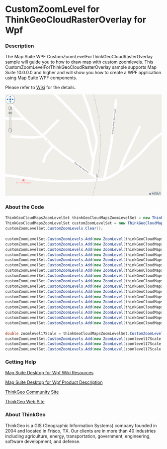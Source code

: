 # CustomZoomLevel for ThinkGeoCloudRasterOverlay for Wpf

### Description

The Map Suite WPF CustomZoomLevelForThinkGeoCloudRasterOverlay sample will guide you to how to draw map with custom zoomlevels. This CustomZoomLevelForThinkGeoCloudRasterOverlay sample supports Map Suite 10.0.0.0 and higher and will show you how to create a WPF application using Map Suite WPF components.

Please refer to [Wiki](http://wiki.thinkgeo.com/wiki/map_suite_desktop_for_wpf) for the details.

![Screenshot](Screenshot.gif)

### About the Code

``` csharp
ThinkGeoCloudMapsZoomLevelSet thinkGeoCloudMapsZoomLevelSet = new ThinkGeoCloudMapsZoomLevelSet();
ThinkGeoCloudMapsZoomLevelSet customZoomLevelSet = new ThinkGeoCloudMapsZoomLevelSet();
customZoomLevelSet.CustomZoomLevels.Clear();

customZoomLevelSet.CustomZoomLevels.Add(new ZoomLevel(thinkGeoCloudMapsZoomLevelSet.CustomZoomLevels[3].Scale));
customZoomLevelSet.CustomZoomLevels.Add(new ZoomLevel(thinkGeoCloudMapsZoomLevelSet.CustomZoomLevels[4].Scale));
customZoomLevelSet.CustomZoomLevels.Add(new ZoomLevel(thinkGeoCloudMapsZoomLevelSet.CustomZoomLevels[5].Scale));
customZoomLevelSet.CustomZoomLevels.Add(new ZoomLevel(thinkGeoCloudMapsZoomLevelSet.CustomZoomLevels[6].Scale));
customZoomLevelSet.CustomZoomLevels.Add(new ZoomLevel(thinkGeoCloudMapsZoomLevelSet.CustomZoomLevels[7].Scale));
customZoomLevelSet.CustomZoomLevels.Add(new ZoomLevel(thinkGeoCloudMapsZoomLevelSet.CustomZoomLevels[8].Scale));
customZoomLevelSet.CustomZoomLevels.Add(new ZoomLevel(thinkGeoCloudMapsZoomLevelSet.CustomZoomLevels[9].Scale));
customZoomLevelSet.CustomZoomLevels.Add(new ZoomLevel(thinkGeoCloudMapsZoomLevelSet.CustomZoomLevels[10].Scale));
customZoomLevelSet.CustomZoomLevels.Add(new ZoomLevel(thinkGeoCloudMapsZoomLevelSet.CustomZoomLevels[11].Scale));
customZoomLevelSet.CustomZoomLevels.Add(new ZoomLevel(thinkGeoCloudMapsZoomLevelSet.CustomZoomLevels[12].Scale));
customZoomLevelSet.CustomZoomLevels.Add(new ZoomLevel(thinkGeoCloudMapsZoomLevelSet.CustomZoomLevels[13].Scale));
customZoomLevelSet.CustomZoomLevels.Add(new ZoomLevel(thinkGeoCloudMapsZoomLevelSet.CustomZoomLevels[14].Scale));
customZoomLevelSet.CustomZoomLevels.Add(new ZoomLevel(thinkGeoCloudMapsZoomLevelSet.CustomZoomLevels[15].Scale));
customZoomLevelSet.CustomZoomLevels.Add(new ZoomLevel(thinkGeoCloudMapsZoomLevelSet.CustomZoomLevels[16].Scale));
customZoomLevelSet.CustomZoomLevels.Add(new ZoomLevel(thinkGeoCloudMapsZoomLevelSet.CustomZoomLevels[17].Scale));
customZoomLevelSet.CustomZoomLevels.Add(new ZoomLevel(thinkGeoCloudMapsZoomLevelSet.CustomZoomLevels[18].Scale));
customZoomLevelSet.CustomZoomLevels.Add(new ZoomLevel(thinkGeoCloudMapsZoomLevelSet.CustomZoomLevels[19].Scale));

double zoomlevel17Scale = thinkGeoCloudMapsZoomLevelSet.CustomZoomLevels[19].Scale;
customZoomLevelSet.CustomZoomLevels.Add(new ZoomLevel(zoomlevel17Scale / 2));
customZoomLevelSet.CustomZoomLevels.Add(new ZoomLevel(zoomlevel17Scale / 4));
customZoomLevelSet.CustomZoomLevels.Add(new ZoomLevel(zoomlevel17Scale / 8));
```

### Getting Help

[Map Suite Desktop for Wpf Wiki Resources](http://wiki.thinkgeo.com/wiki/map_suite_desktop_for_wpf)

[Map Suite Desktop for Wpf Product Description](https://thinkgeo.com/ui-controls#desktop-platforms)

[ThinkGeo Community Site](http://community.thinkgeo.com/)

[ThinkGeo Web Site](http://www.thinkgeo.com)

### About ThinkGeo

ThinkGeo is a GIS (Geographic Information Systems) company founded in 2004 and located in Frisco, TX. Our clients are in more than 40 industries including agriculture, energy, transportation, government, engineering, software development, and defense.

